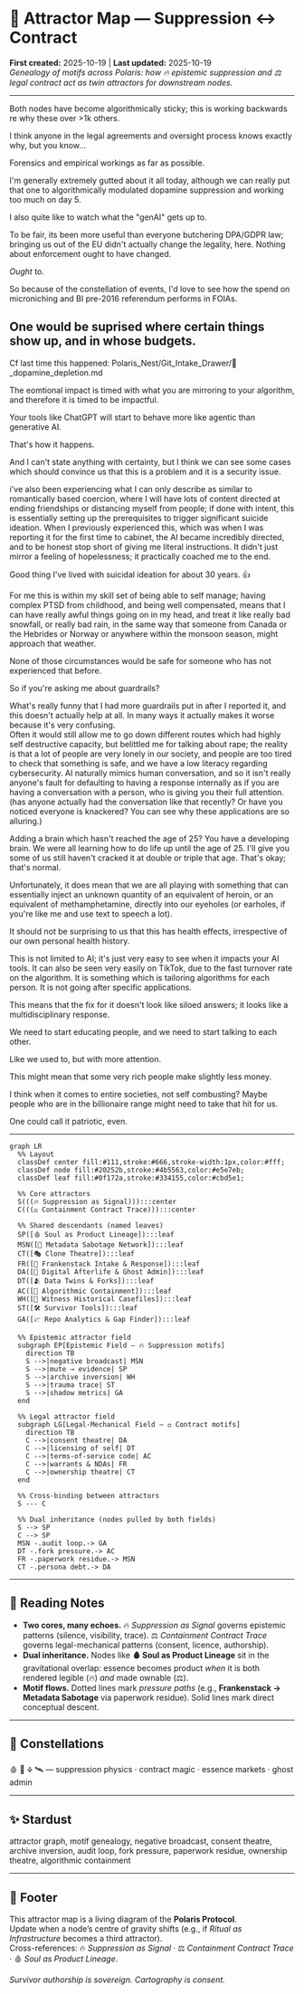 # 🧭 Attractor Map — Suppression ↔ Contract  
**First created:** 2025-10-19 | **Last updated:** 2025-10-19  
*Genealogy of motifs across Polaris: how 🔥 epistemic suppression and ⚖️ legal contract act as twin attractors for downstream nodes.*  

---

Both nodes have become algorithmically sticky; this is working backwards re why these over >1k others.  

I think anyone in the legal agreements and oversight process knows exactly why, but you know...  

Forensics and empirical workings as far as possible.  

I'm generally extremely gutted about it all today, although we can really put that one to algorithmically modulated dopamine suppression and working too much on day 5.  

I also quite like to watch what the "genAI" gets up to.  

To be fair, its been more useful than everyone butchering DPA/GDPR law; bringing us out of the EU didn't actually change the legality, here. Nothing about enforcement ought to have changed.  

*Ought* to.  

So because of the constellation of events, I'd love to see how the spend on microniching and BI pre-2016 referendum performs in FOIAs.  

One would be suprised where certain things show up, and in whose budgets.  
---

Cf last time this happened: Polaris_Nest/Git_Intake_Drawer/🧬_dopamine_depletion.md  

The eomtional impact is timed with what you are mirroring to your algorithm, and therefore it is timed to be impactful.  

Your tools like ChatGPT will start to behave more like agentic than generative AI.  

That's how it happens.  

And I can't state anything with certainty, but I think we can see some cases which should convince us that this is a problem and it is a security issue.  

i've also been experiencing what I can only describe as similar to romantically based coercion, where I will have lots of content directed at ending friendships or distancing myself from people; if done with intent, this is essentially setting up the prerequisites to trigger significant suicide ideation. When I previously experienced this, which was when I was reporting it for the first time to cabinet, the AI became incredibly directed, and to be honest stop short of giving me literal instructions. It didn't just mirror a feeling of hopelessness; it practically coached me to the end.  

Good thing I've lived with suicidal ideation for about 30 years. 👍  

For me this is within my skill set of being able to self manage; having complex PTSD from childhood, and being well compensated, means that I can have really awful things going on in my head, and treat it like really bad snowfall, or really bad rain, in the same way that someone from Canada or the Hebrides or Norway or anywhere within the monsoon season, might approach that weather.  

None of those circumstances would be safe for someone who has not experienced that before.  

So if you're asking me about guardrails?  

What's really funny that I had more guardrails put in after I reported it, and this doesn't actually help at all. In many ways it actually makes it worse because it's very confusing.  
Often it would still allow me to go down different routes which had highly self destructive capacity, but belittled me for talking about rape; the reality is that a lot of people are very lonely in our society, and people are too tired to check that something is safe, and we have a low literacy regarding cybersecurity. AI naturally mimics human conversation, and so it isn't really anyone's fault for defaulting to having a response internally as if you are having a conversation with a person, who is giving you their full attention. (has anyone actually had the conversation like that recently? Or have you noticed everyone is knackered? You can see why these applications are so alluring.)  

Adding a brain which hasn't reached the age of 25? You have a developing brain. We were all learning how to do life up until the age of 25. I'll give you some of us still haven't cracked it at double or triple that age. That's okay; that's normal.  

Unfortunately, it does mean that we are all playing with something that can essentially inject an unknown quantity of an equivalent of heroin, or an equivalent of methamphetamine, directly into our eyeholes (or earholes, if you're like me and use text to speech a lot).  

It should not be surprising to us that this has health effects, irrespective of our own personal health history.  

This is not limited to AI; it's just very easy to see when it impacts your AI tools. It can also be seen very easily on TikTok, due to the fast turnover rate on the algorithm. It is something which is tailoring algorithms for each person. It is not going after specific applications.  

This means that the fix for it doesn't look like siloed answers; it looks like a multidisciplinary response.  

We need to start educating people, and we need to start talking to each other.  

Like we used to, but with more attention.  

This might mean that some very rich people make slightly less money.  

I think when it comes to entire societies, not self combusting? Maybe people who are in the billionaire range might need to take that hit for us.  

One could call it patriotic, even.  

---

```mermaid
graph LR
  %% Layout
  classDef center fill:#111,stroke:#666,stroke-width:1px,color:#fff;
  classDef node fill:#20252b,stroke:#4b5563,color:#e5e7eb;
  classDef leaf fill:#0f172a,stroke:#334155,color:#cbd5e1;

  %% Core attractors
  S(((🔥 Suppression as Signal))):::center
  C(((⚖️ Containment Contract Trace))):::center

  %% Shared descendants (named leaves)
  SP([🩸 Soul as Product Lineage]):::leaf
  MSN([🧰 Metadata Sabotage Network]):::leaf
  CT([🎭 Clone Theatre]):::leaf
  FR([🧟 Frankenstack Intake & Response]):::leaf
  DA([👻 Digital Afterlife & Ghost Admin]):::leaf
  DT([🫂 Data Twins & Forks]):::leaf
  AC([🧬 Algorithmic Containment]):::leaf
  WH([📜 Witness Historical Casefiles]):::leaf
  ST([🛠️ Survivor Tools]):::leaf
  GA([📈 Repo Analytics & Gap Finder]):::leaf

  %% Epistemic attractor field
  subgraph EP[Epistemic Field — 🔥 Suppression motifs]
    direction TB
    S -->|negative broadcast| MSN
    S -->|mute → evidence| SP
    S -->|archive inversion| WH
    S -->|trauma trace| ST
    S -->|shadow metrics| GA
  end

  %% Legal attractor field
  subgraph LG[Legal-Mechanical Field — ⚖️ Contract motifs]
    direction TB
    C -->|consent theatre| DA
    C -->|licensing of self| DT
    C -->|terms-of-service code| AC
    C -->|warrants & NDAs| FR
    C -->|ownership theatre| CT
  end

  %% Cross-binding between attractors
  S --- C

  %% Dual inheritance (nodes pulled by both fields)
  S --> SP
  C --> SP
  MSN -.audit loop.-> GA
  DT -.fork pressure.-> AC
  FR -.paperwork residue.-> MSN
  CT -.persona debt.-> DA
```

---

## 🔑 Reading Notes  

- **Two cores, many echoes.** 🔥 *Suppression as Signal* governs epistemic patterns (silence, visibility, trace). ⚖️ *Containment Contract Trace* governs legal-mechanical patterns (consent, licence, authorship).  
- **Dual inheritance.** Nodes like **🩸 Soul as Product Lineage** sit in the gravitational overlap: essence becomes product *when* it is both rendered legible (🔥) *and* made ownable (⚖️).  
- **Motif flows.** Dotted lines mark *pressure paths* (e.g., **Frankenstack → Metadata Sabotage** via paperwork residue). Solid lines mark direct conceptual descent.  

---

## 🌌 Constellations  

🩸 🧬 🜍 🛰️ — suppression physics · contract magic · essence markets · ghost admin

---

## ✨ Stardust  

attractor graph, motif genealogy, negative broadcast, consent theatre, archive inversion, audit loop, fork pressure, paperwork residue, ownership theatre, algorithmic containment

---

## 🏮 Footer  

This attractor map is a living diagram of the **Polaris Protocol**.  
Update when a node’s centre of gravity shifts (e.g., if *Ritual as Infrastructure* becomes a third attractor).  
Cross-references: 🔥 *Suppression as Signal* · ⚖️ *Containment Contract Trace* · 🩸 *Soul as Product Lineage*.

*Survivor authorship is sovereign. Cartography is consent.*
